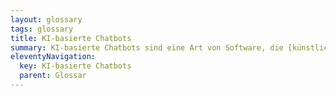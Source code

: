 ```yaml
---
layout: glossary
tags: glossary
title: KI-basierte Chatbots
summary: KI-basierte Chatbots sind eine Art von Software, die [künstliche Intelligenz (KI)](/glossar/kuenstliche-intelligenz) nutzen, um menschenähnliche Gespräche zu führen. Durch Maschinelles Lernen und Datenanalyse können sie Fragen beantworten, Anfragen bearbeiten und effizient auf die Bedürfnisse der Nutzer reagieren. Sie sind in der Lage, menschliche Sprache zu verstehen und angemessen darauf zu reagieren, was sie ein leistungsfähiges Werkzeug im Kundendienst, Online-Marketing und vielen anderen Bereichen macht. KI-basierte Chatbots lernen ständig dazu und verbessern ihre Fähigkeiten, um ein genaues und natürliches Gespräch zu ermöglichen. Sie können über verschiedene [Kommunikationskanäle](/glossar/chat-kanal/) wie Websites, soziale Medien und Instant-Messaging-Plattformen implementiert werden.
eleventyNavigation:
  key: KI-basierte Chatbots
  parent: Glossar
---
```


 